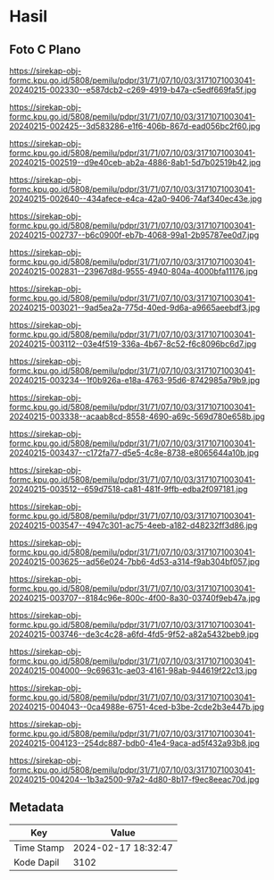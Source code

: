 # Hasil

## Foto C Plano

https://sirekap-obj-formc.kpu.go.id/5808/pemilu/pdpr/31/71/07/10/03/3171071003041-20240215-002330--e587dcb2-c269-4919-b47a-c5edf669fa5f.jpg

https://sirekap-obj-formc.kpu.go.id/5808/pemilu/pdpr/31/71/07/10/03/3171071003041-20240215-002425--3d583286-e1f6-406b-867d-ead056bc2f60.jpg

https://sirekap-obj-formc.kpu.go.id/5808/pemilu/pdpr/31/71/07/10/03/3171071003041-20240215-002519--d9e40ceb-ab2a-4886-8ab1-5d7b02519b42.jpg

https://sirekap-obj-formc.kpu.go.id/5808/pemilu/pdpr/31/71/07/10/03/3171071003041-20240215-002640--434afece-e4ca-42a0-9406-74af340ec43e.jpg

https://sirekap-obj-formc.kpu.go.id/5808/pemilu/pdpr/31/71/07/10/03/3171071003041-20240215-002737--b6c0900f-eb7b-4068-99a1-2b95787ee0d7.jpg

https://sirekap-obj-formc.kpu.go.id/5808/pemilu/pdpr/31/71/07/10/03/3171071003041-20240215-002831--23967d8d-9555-4940-804a-4000bfa11176.jpg

https://sirekap-obj-formc.kpu.go.id/5808/pemilu/pdpr/31/71/07/10/03/3171071003041-20240215-003021--9ad5ea2a-775d-40ed-9d6a-a9665aeebdf3.jpg

https://sirekap-obj-formc.kpu.go.id/5808/pemilu/pdpr/31/71/07/10/03/3171071003041-20240215-003112--03e4f519-336a-4b67-8c52-f6c8096bc6d7.jpg

https://sirekap-obj-formc.kpu.go.id/5808/pemilu/pdpr/31/71/07/10/03/3171071003041-20240215-003234--1f0b926a-e18a-4763-95d6-8742985a79b9.jpg

https://sirekap-obj-formc.kpu.go.id/5808/pemilu/pdpr/31/71/07/10/03/3171071003041-20240215-003338--acaab8cd-8558-4690-a69c-569d780e658b.jpg

https://sirekap-obj-formc.kpu.go.id/5808/pemilu/pdpr/31/71/07/10/03/3171071003041-20240215-003437--c172fa77-d5e5-4c8e-8738-e8065644a10b.jpg

https://sirekap-obj-formc.kpu.go.id/5808/pemilu/pdpr/31/71/07/10/03/3171071003041-20240215-003512--659d7518-ca81-481f-9ffb-edba2f097181.jpg

https://sirekap-obj-formc.kpu.go.id/5808/pemilu/pdpr/31/71/07/10/03/3171071003041-20240215-003547--4947c301-ac75-4eeb-a182-d48232ff3d86.jpg

https://sirekap-obj-formc.kpu.go.id/5808/pemilu/pdpr/31/71/07/10/03/3171071003041-20240215-003625--ad56e024-7bb6-4d53-a314-f9ab304bf057.jpg

https://sirekap-obj-formc.kpu.go.id/5808/pemilu/pdpr/31/71/07/10/03/3171071003041-20240215-003707--8184c96e-800c-4f00-8a30-03740f9eb47a.jpg

https://sirekap-obj-formc.kpu.go.id/5808/pemilu/pdpr/31/71/07/10/03/3171071003041-20240215-003746--de3c4c28-a6fd-4fd5-9f52-a82a5432beb9.jpg

https://sirekap-obj-formc.kpu.go.id/5808/pemilu/pdpr/31/71/07/10/03/3171071003041-20240215-004000--9c69631c-ae03-4161-98ab-944619f22c13.jpg

https://sirekap-obj-formc.kpu.go.id/5808/pemilu/pdpr/31/71/07/10/03/3171071003041-20240215-004043--0ca4988e-6751-4ced-b3be-2cde2b3e447b.jpg

https://sirekap-obj-formc.kpu.go.id/5808/pemilu/pdpr/31/71/07/10/03/3171071003041-20240215-004123--254dc887-bdb0-41e4-9aca-ad5f432a93b8.jpg

https://sirekap-obj-formc.kpu.go.id/5808/pemilu/pdpr/31/71/07/10/03/3171071003041-20240215-004204--1b3a2500-97a2-4d80-8b17-f9ec8eeac70d.jpg


## Metadata

| Key        | Value               |
| ---------- | ------------------- |
| Time Stamp | 2024-02-17 18:32:47 |
| Kode Dapil | 3102                |



